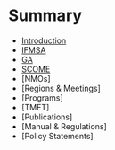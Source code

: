 # Summary

* [Introduction](README.md)
* [IFMSA](IFMSA.md)
* [GA](GA.md)
* [SCOME](scome.md)
* [NMOs]
* [Regions & Meetings]
* [Programs]
* [TMET]
* [Publications]
* [Manual & Regulations]
* [Policy Statements]


